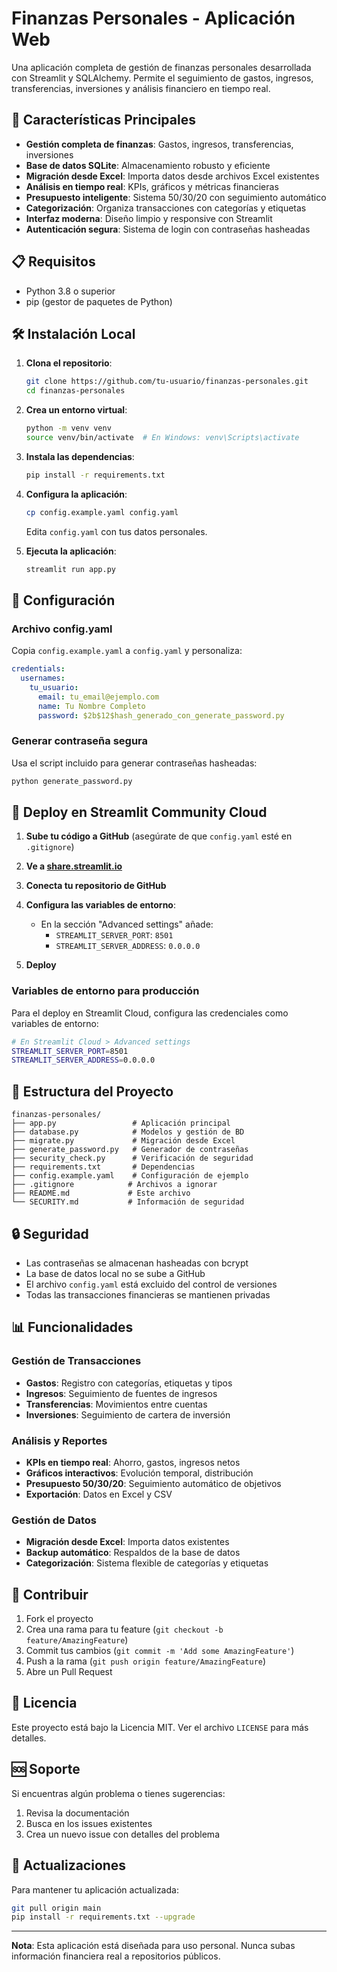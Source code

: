 # Finanzas Personales - Aplicación Web

Una aplicación completa de gestión de finanzas personales desarrollada con Streamlit y SQLAlchemy. Permite el seguimiento de gastos, ingresos, transferencias, inversiones y análisis financiero en tiempo real.

## 🚀 Características Principales

- **Gestión completa de finanzas**: Gastos, ingresos, transferencias, inversiones
- **Base de datos SQLite**: Almacenamiento robusto y eficiente
- **Migración desde Excel**: Importa datos desde archivos Excel existentes
- **Análisis en tiempo real**: KPIs, gráficos y métricas financieras
- **Presupuesto inteligente**: Sistema 50/30/20 con seguimiento automático
- **Categorización**: Organiza transacciones con categorías y etiquetas
- **Interfaz moderna**: Diseño limpio y responsive con Streamlit
- **Autenticación segura**: Sistema de login con contraseñas hasheadas

## 📋 Requisitos

- Python 3.8 o superior
- pip (gestor de paquetes de Python)

## 🛠️ Instalación Local

1. **Clona el repositorio**:
   ```bash
   git clone https://github.com/tu-usuario/finanzas-personales.git
   cd finanzas-personales
   ```

2. **Crea un entorno virtual**:
   ```bash
   python -m venv venv
   source venv/bin/activate  # En Windows: venv\Scripts\activate
   ```

3. **Instala las dependencias**:
   ```bash
   pip install -r requirements.txt
   ```

4. **Configura la aplicación**:
   ```bash
   cp config.example.yaml config.yaml
   ```
   Edita `config.yaml` con tus datos personales.

5. **Ejecuta la aplicación**:
   ```bash
   streamlit run app.py
   ```

## 🔧 Configuración

### Archivo config.yaml

Copia `config.example.yaml` a `config.yaml` y personaliza:

```yaml
credentials:
  usernames:
    tu_usuario:
      email: tu_email@ejemplo.com
      name: Tu Nombre Completo
      password: $2b$12$hash_generado_con_generate_password.py
```

### Generar contraseña segura

Usa el script incluido para generar contraseñas hasheadas:

```bash
python generate_password.py
```

## 🚀 Deploy en Streamlit Community Cloud

1. **Sube tu código a GitHub** (asegúrate de que `config.yaml` esté en `.gitignore`)

2. **Ve a [share.streamlit.io](https://share.streamlit.io)**

3. **Conecta tu repositorio de GitHub**

4. **Configura las variables de entorno**:
   - En la sección "Advanced settings" añade:
     - `STREAMLIT_SERVER_PORT`: `8501`
     - `STREAMLIT_SERVER_ADDRESS`: `0.0.0.0`

5. **Deploy**

### Variables de entorno para producción

Para el deploy en Streamlit Cloud, configura las credenciales como variables de entorno:

```bash
# En Streamlit Cloud > Advanced settings
STREAMLIT_SERVER_PORT=8501
STREAMLIT_SERVER_ADDRESS=0.0.0.0
```

## 📁 Estructura del Proyecto

```
finanzas-personales/
├── app.py                 # Aplicación principal
├── database.py            # Modelos y gestión de BD
├── migrate.py             # Migración desde Excel
├── generate_password.py   # Generador de contraseñas
├── security_check.py      # Verificación de seguridad
├── requirements.txt       # Dependencias
├── config.example.yaml    # Configuración de ejemplo
├── .gitignore            # Archivos a ignorar
├── README.md             # Este archivo
└── SECURITY.md           # Información de seguridad
```

## 🔒 Seguridad

- Las contraseñas se almacenan hasheadas con bcrypt
- La base de datos local no se sube a GitHub
- El archivo `config.yaml` está excluido del control de versiones
- Todas las transacciones financieras se mantienen privadas

## 📊 Funcionalidades

### Gestión de Transacciones
- **Gastos**: Registro con categorías, etiquetas y tipos
- **Ingresos**: Seguimiento de fuentes de ingresos
- **Transferencias**: Movimientos entre cuentas
- **Inversiones**: Seguimiento de cartera de inversión

### Análisis y Reportes
- **KPIs en tiempo real**: Ahorro, gastos, ingresos netos
- **Gráficos interactivos**: Evolución temporal, distribución
- **Presupuesto 50/30/20**: Seguimiento automático de objetivos
- **Exportación**: Datos en Excel y CSV

### Gestión de Datos
- **Migración desde Excel**: Importa datos existentes
- **Backup automático**: Respaldos de la base de datos
- **Categorización**: Sistema flexible de categorías y etiquetas

## 🤝 Contribuir

1. Fork el proyecto
2. Crea una rama para tu feature (`git checkout -b feature/AmazingFeature`)
3. Commit tus cambios (`git commit -m 'Add some AmazingFeature'`)
4. Push a la rama (`git push origin feature/AmazingFeature`)
5. Abre un Pull Request

## 📝 Licencia

Este proyecto está bajo la Licencia MIT. Ver el archivo `LICENSE` para más detalles.

## 🆘 Soporte

Si encuentras algún problema o tienes sugerencias:

1. Revisa la documentación
2. Busca en los issues existentes
3. Crea un nuevo issue con detalles del problema

## 🔄 Actualizaciones

Para mantener tu aplicación actualizada:

```bash
git pull origin main
pip install -r requirements.txt --upgrade
```

---

**Nota**: Esta aplicación está diseñada para uso personal. Nunca subas información financiera real a repositorios públicos.

